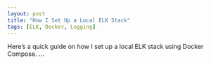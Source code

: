 ```yaml
---
layout: post
title: "How I Set Up a Local ELK Stack"
tags: [ELK, Docker, Logging]
---
```


Here’s a quick guide on how I set up a local ELK stack using Docker Compose.
...

